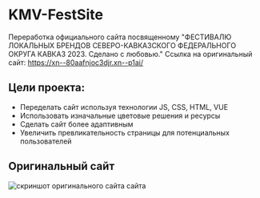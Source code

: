 # KMV-FestSite
Переработка официального сайта посвященному "ФЕСТИВАЛЮ ЛОКАЛЬНЫХ БРЕНДОВ СЕВЕРО-КАВКАЗСКОГО ФЕДЕРАЛЬНОГО ОКРУГА КАВКАЗ 2023. Сделано с любовью."
Ссылка на оригинальный сайт: https://xn--80aafnjoc3djr.xn--p1ai/

## Цели проекта:
+  Переделать сайт используя технологии JS, CSS, HTML, VUE
+ Использовать изначальные цветовые решения и ресурсы
+ Сделать сайт более адаптивным 
+ Увеличить превликательность страницы для потенциальных пользователей

## Оригинальный сайт
![скриншот оригинального сайта сайта](https://github.com/Den-py/KMV-FestSite/blob/main/vk_fest_origin.png)
